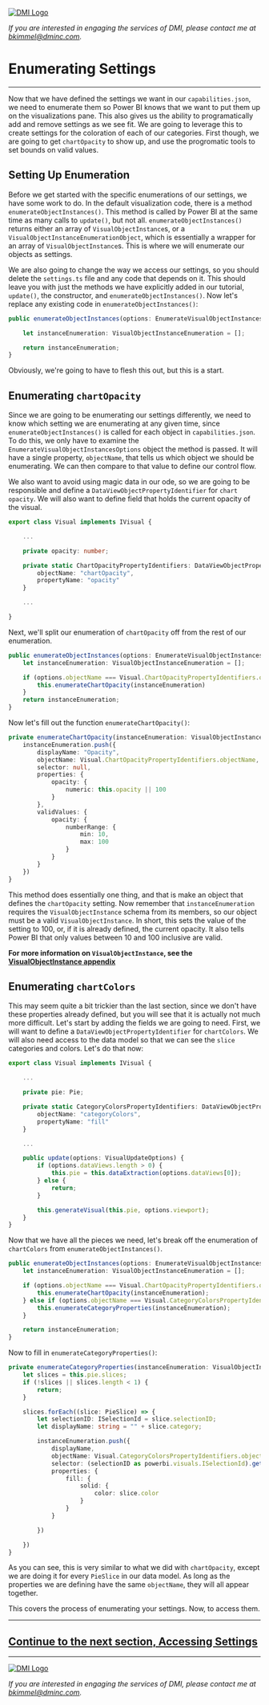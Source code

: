 [![DMI Logo](/img/DMI_Logo.png)](https://dminc.com/)

_If you are interested in engaging the services of DMI, please contact me at [bkimmel@dminc.com](mailto:bkimmel@dminc.com)._

# Enumerating Settings
---
Now that we have defined the settings we want in our `capabilities.json`, we need to enumerate them so Power BI knows that we want to put them up on the visualizations pane. This also gives us the ability to programatically add and remove settings as we see fit. We are going to leverage this to create settings for the coloration of each of our categories. First though, we are going to get `chartOpacity` to show up, and use the progromatic tools to set bounds on valid values.

## Setting Up Enumeration
Before we get started with the specific enumerations of our settings, we have some work to do. In the default visualization code, there is a method `enumerateObjectInstances()`. This method is called by Power BI at the same time as many calls to `update()`, but not all. `enumerateObjectInstances()` returns either an array of `VisualObjectInstance`s, or a `VisualObjectInstanceEnumerationObject`, which is essentially a wrapper for an array of `VisualObjectInstance`s. This is where we will enumerate our objects as settings.

We are also going to change the way we access our settings, so you should delete the `settings.ts` file and any code that depends on it. This should leave you with just the methods we have explicitly added in our tutorial, `update()`, the constructor, and `enumerateObjectInstances()`. Now let's replace any existing code in `enumerateObjectInstances()`:

```typescript
public enumerateObjectInstances(options: EnumerateVisualObjectInstancesOptions): VisualObjectInstance[] | VisualObjectInstanceEnumerationObject {

    let instanceEnumeration: VisualObjectInstanceEnumeration = [];

    return instanceEnumeration;
}
```

Obviously, we're going to have to flesh this out, but this is a start.

## Enumerating `chartOpacity`
Since we are going to be enumerating our settings differently, we need to know which setting we are enumerating at any given time, since `enumerateObjectInstances()` is called for each object in `capabilities.json`. To do this, we only have to examine the `EnumerateVisualObjectInstancesOptions` object the method is passed. It will have a single property, `objectName`, that tells us which object we should be enumerating. We can then compare to that value to define our control flow.

We also want to avoid using magic data in our ode, so we are going to be responsible and define a `DataViewObjectPropertyIdentifier` for `chart opacity`. We will also want to define field that holds the current opacity of the visual.

```typescript
export class Visual implements IVisual {

    ...

    private opacity: number;

    private static ChartOpacityPropertyIdentifiers: DataViewObjectPropertyIdentifier = {
        objectName: "chartOpacity",
        propertyName: "opacity"
    }

    ...

}
```

Next, we'll split our enumeration of `chartOpacity` off from the rest of our enumeration.

```typescript
public enumerateObjectInstances(options: EnumerateVisualObjectInstancesOptions): VisualObjectInstance[] | VisualObjectInstanceEnumerationObject {
    let instanceEnumeration: VisualObjectInstanceEnumeration = [];

    if (options.objectName === Visual.ChartOpacityPropertyIdentifiers.objectName) {
        this.enumerateChartOpacity(instanceEnumeration)
    }
    return instanceEnumeration;
}
```

Now let's fill out the function `enumerateChartOpacity()`:

```typescript
private enumerateChartOpacity(instanceEnumeration: VisualObjectInstance[]) {
    instanceEnumeration.push({
        displayName: "Opacity",
        objectName: Visual.ChartOpacityPropertyIdentifiers.objectName,
        selector: null,
        properties: {
            opacity: {
                numeric: this.opacity || 100
            }
        },
        validValues: {
            opacity: {
                numberRange: {
                    min: 10,
                    max: 100
                }
            }
        }
    })
}
```

This method does essentially one thing, and that is make an object that defines the `chartOpacity` setting. Now remember that `instanceEnumeration` requires the `VisualObjectInstance` schema from its members, so our object must be a valid `VisualObjectInstance`. In short, this sets the value of the setting to 100, or, if it is already defined, the current opacity. It also tells Power BI that only values between 10 and 100 inclusive are valid.

**For more information on `VisualObjectInstance`, see the [VisualObjectInstance appendix](../appendices/VisualObjectInstance.md)**

## Enumerating `chartColors`
This may seem quite a bit trickier than the last section, since we don't have these properties already defined, but you will see that it is actually not much more difficult. Let's start by adding the fields we are going to need. First, we will want to define a `DataViewObjectPropertyIdentifier` for `chartColors`. We will also need access to the data model so that we can see the `slice` categories and colors. Let's do that now:

```typescript
export class Visual implements IVisual {

    ...

    private pie: Pie;

    private static CategoryColorsPropertyIdentifiers: DataViewObjectPropertyIdentifier = {
        objectName: "categoryColors",
        propertyName: "fill"
    }

    ...

    public update(options: VisualUpdateOptions) {
        if (options.dataViews.length > 0) {
            this.pie = this.dataExtraction(options.dataViews[0]);
        } else {
            return;
        }

        this.generateVisual(this.pie, options.viewport);
    }
}
```

Now that we have all the pieces we need, let's break off the enumeration of `chartColors` from `enumerateObjectInstances()`.

```typescript
public enumerateObjectInstances(options: EnumerateVisualObjectInstancesOptions): VisualObjectInstance[] | VisualObjectInstanceEnumerationObject {
    let instanceEnumeration: VisualObjectInstanceEnumeration = [];

    if (options.objectName === Visual.ChartOpacityPropertyIdentifiers.objectName) {
        this.enumerateChartOpacity(instanceEnumeration);
    } else if (options.objectName === Visual.CategoryColorsPropertyIdentifiers.objectName) {
        this.enumerateCategoryProperties(instanceEnumeration);
    }

    return instanceEnumeration;
}
```

Now to fill in `enumerateCategoryProperties()`:

```typescript
private enumerateCategoryProperties(instanceEnumeration: VisualObjectInstance[]): void {
    let slices = this.pie.slices;
    if (!slices || slices.length < 1) {
        return;
    }

    slices.forEach((slice: PieSlice) => {
        let selectionID: ISelectionId = slice.selectionID;
        let displayName: string = "" + slice.category;

        instanceEnumeration.push({
            displayName,
            objectName: Visual.CategoryColorsPropertyIdentifiers.objectName,
            selector: (selectionID as powerbi.visuals.ISelectionId).getSelector(),
            properties: {
                fill: {
                    solid: {
                        color: slice.color
                    }
                }
            }

        })

    })
}
```

As you can see, this is very similar to what we did with `chartOpacity`, except we are doing it for every `PieSlice` in our data model. As long as the properties we are defining have the same `objectName`, they will all appear together.

This covers the process of enumerating your settings. Now, to access them.

---
## **[Continue to the next section, Accessing Settings](../advanced/SettingsAccess.md)**
---

[![DMI Logo](/img/DMI_Logo.png)](https://dminc.com/)

_If you are interested in engaging the services of DMI, please contact me at [bkimmel@dminc.com](mailto:bkimmel@dminc.com)._

